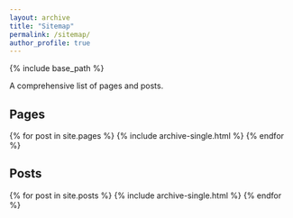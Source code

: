 ```yaml
---
layout: archive
title: "Sitemap"
permalink: /sitemap/
author_profile: true
---
```


{% include base_path %}

A comprehensive list of pages and posts.

<h2>Pages</h2>
{% for post in site.pages %}
  {% include archive-single.html %}
{% endfor %}

<h2>Posts</h2>
{% for post in site.posts %}
  {% include archive-single.html %}
{% endfor %}
